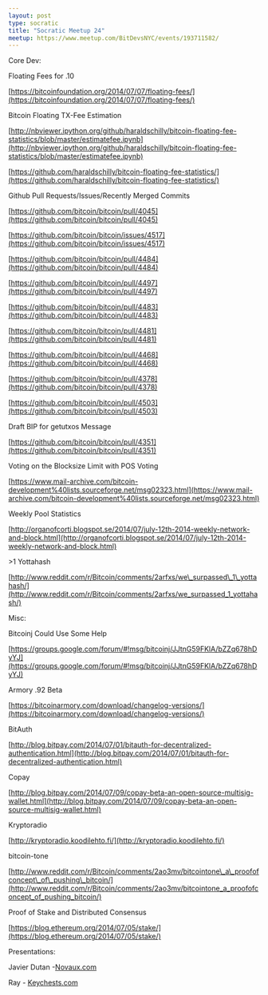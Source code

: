 ```yaml
---
layout: post
type: socratic
title: "Socratic Meetup 24"
meetup: https://www.meetup.com/BitDevsNYC/events/193711582/
---
```


Core Dev:

Floating Fees for .10

[](https://bitcoinfoundation.org/2014/07/07/floating-fees/)[https://bitcoinfoundation.org/2014/07/07/floating-fees/](https://bitcoinfoundation.org/2014/07/07/floating-fees/)

Bitcoin Floating TX-Fee Estimation

[](http://nbviewer.ipython.org/github/haraldschilly/bitcoin-floating-fee-statistics/blob/master/estimatefee.ipynb)[http://nbviewer.ipython.org/github/haraldschilly/bitcoin-floating-fee-statistics/blob/master/estimatefee.ipynb](http://nbviewer.ipython.org/github/haraldschilly/bitcoin-floating-fee-statistics/blob/master/estimatefee.ipynb)

[](https://github.com/haraldschilly/bitcoin-floating-fee-statistics/)[https://github.com/haraldschilly/bitcoin-floating-fee-statistics/](https://github.com/haraldschilly/bitcoin-floating-fee-statistics/)

Github Pull Requests/Issues/Recently Merged Commits

[](https://github.com/bitcoin/bitcoin/pull/4045)[https://github.com/bitcoin/bitcoin/pull/4045](https://github.com/bitcoin/bitcoin/pull/4045)

[](https://github.com/bitcoin/bitcoin/issues/4517)[https://github.com/bitcoin/bitcoin/issues/4517](https://github.com/bitcoin/bitcoin/issues/4517)

[](https://github.com/bitcoin/bitcoin/pull/4484)[https://github.com/bitcoin/bitcoin/pull/4484](https://github.com/bitcoin/bitcoin/pull/4484)

[](https://github.com/bitcoin/bitcoin/pull/4497)[https://github.com/bitcoin/bitcoin/pull/4497](https://github.com/bitcoin/bitcoin/pull/4497)

[](https://github.com/bitcoin/bitcoin/pull/4483)[https://github.com/bitcoin/bitcoin/pull/4483](https://github.com/bitcoin/bitcoin/pull/4483)

[](https://github.com/bitcoin/bitcoin/pull/4481)[https://github.com/bitcoin/bitcoin/pull/4481](https://github.com/bitcoin/bitcoin/pull/4481)

[](https://github.com/bitcoin/bitcoin/pull/4468)[https://github.com/bitcoin/bitcoin/pull/4468](https://github.com/bitcoin/bitcoin/pull/4468)

[](https://github.com/bitcoin/bitcoin/pull/4378)[https://github.com/bitcoin/bitcoin/pull/4378](https://github.com/bitcoin/bitcoin/pull/4378)

[](https://github.com/bitcoin/bitcoin/pull/4503)[https://github.com/bitcoin/bitcoin/pull/4503](https://github.com/bitcoin/bitcoin/pull/4503)

Draft BIP for getutxos Message

[](https://github.com/bitcoin/bitcoin/pull/4351)[https://github.com/bitcoin/bitcoin/pull/4351](https://github.com/bitcoin/bitcoin/pull/4351)

Voting on the Blocksize Limit with POS Voting

[](https://www.mail-archive.com/bitcoin-development%40lists.sourceforge.net/msg02323.html)[https://www.mail-archive.com/bitcoin-development%40lists.sourceforge.net/msg02323.html](https://www.mail-archive.com/bitcoin-development%40lists.sourceforge.net/msg02323.html)

Weekly Pool Statistics

[](http://organofcorti.blogspot.se/2014/07/july-12th-2014-weekly-network-and-block.html)[http://organofcorti.blogspot.se/2014/07/july-12th-2014-weekly-network-and-block.html](http://organofcorti.blogspot.se/2014/07/july-12th-2014-weekly-network-and-block.html)

\>1 Yottahash

[](http://www.reddit.com/r/Bitcoin/comments/2arfxs/we_surpassed_1_yottahash/)[http://www.reddit.com/r/Bitcoin/comments/2arfxs/we\_surpassed\_1\_yottahash/](http://www.reddit.com/r/Bitcoin/comments/2arfxs/we_surpassed_1_yottahash/)

Misc:

Bitcoinj Could Use Some Help

[](https://groups.google.com/forum/#%21msg/bitcoinj/JJtnG59FKlA/bZZq678hDyYJ)[https://groups.google.com/forum/#!msg/bitcoinj/JJtnG59FKlA/bZZq678hDyYJ](https://groups.google.com/forum/#!msg/bitcoinj/JJtnG59FKlA/bZZq678hDyYJ)

Armory .92 Beta

[](https://bitcoinarmory.com/download/changelog-versions/)[https://bitcoinarmory.com/download/changelog-versions/](https://bitcoinarmory.com/download/changelog-versions/)

BitAuth

[](http://blog.bitpay.com/2014/07/01/bitauth-for-decentralized-authentication.html)[http://blog.bitpay.com/2014/07/01/bitauth-for-decentralized-authentication.html](http://blog.bitpay.com/2014/07/01/bitauth-for-decentralized-authentication.html)

Copay

[](http://blog.bitpay.com/2014/07/09/copay-beta-an-open-source-multisig-wallet.html)[http://blog.bitpay.com/2014/07/09/copay-beta-an-open-source-multisig-wallet.html](http://blog.bitpay.com/2014/07/09/copay-beta-an-open-source-multisig-wallet.html)

Kryptoradio

[](http://kryptoradio.koodilehto.fi/)[http://kryptoradio.koodilehto.fi/](http://kryptoradio.koodilehto.fi/)

bitcoin-tone

[](http://www.reddit.com/r/Bitcoin/comments/2ao3mv/bitcointone_a_proofofconcept_of_pushing_bitcoin/)[http://www.reddit.com/r/Bitcoin/comments/2ao3mv/bitcointone\_a\_proofofconcept\_of\_pushing\_bitcoin/](http://www.reddit.com/r/Bitcoin/comments/2ao3mv/bitcointone_a_proofofconcept_of_pushing_bitcoin/)

Proof of Stake and Distributed Consensus

[](https://blog.ethereum.org/2014/07/05/stake/)[https://blog.ethereum.org/2014/07/05/stake/](https://blog.ethereum.org/2014/07/05/stake/)

Presentations:

Javier Dutan -[Novaux.com](http://Novaux.com)

Ray - [Keychests.com](http://Keychests.com)
